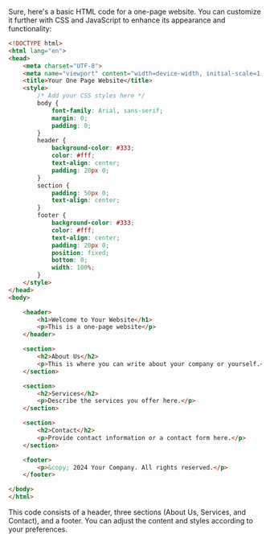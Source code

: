 Sure, here's a basic HTML code for a one-page website. You can customize it further with CSS and JavaScript to enhance its appearance and functionality:

```html
<!DOCTYPE html>
<html lang="en">
<head>
    <meta charset="UTF-8">
    <meta name="viewport" content="width=device-width, initial-scale=1.0">
    <title>Your One Page Website</title>
    <style>
        /* Add your CSS styles here */
        body {
            font-family: Arial, sans-serif;
            margin: 0;
            padding: 0;
        }
        header {
            background-color: #333;
            color: #fff;
            text-align: center;
            padding: 20px 0;
        }
        section {
            padding: 50px 0;
            text-align: center;
        }
        footer {
            background-color: #333;
            color: #fff;
            text-align: center;
            padding: 20px 0;
            position: fixed;
            bottom: 0;
            width: 100%;
        }
    </style>
</head>
<body>

    <header>
        <h1>Welcome to Your Website</h1>
        <p>This is a one-page website</p>
    </header>

    <section>
        <h2>About Us</h2>
        <p>This is where you can write about your company or yourself.</p>
    </section>

    <section>
        <h2>Services</h2>
        <p>Describe the services you offer here.</p>
    </section>

    <section>
        <h2>Contact</h2>
        <p>Provide contact information or a contact form here.</p>
    </section>

    <footer>
        <p>&copy; 2024 Your Company. All rights reserved.</p>
    </footer>

</body>
</html>
```

This code consists of a header, three sections (About Us, Services, and Contact), and a footer. You can adjust the content and styles according to your preferences.
